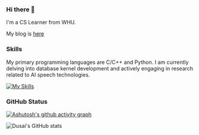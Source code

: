 ### Hi there 👋
I'm a CS Learner from WHU.

My blog is [here](https://blog.zymatrix.top/)

### Skills

My primary programming languages are C/C++ and Python. I am currently delving into database kernel development and actively engaging in research related to AI speech technologies.

[![My Skills](https://skillicons.dev/icons?i=arch,c,cpp,cmake,ai,latex,linux,md,neovim,mysql,py,pytorch,vim,vscode,git&perline=8)](https://skillicons.dev)

### GitHub Status

[![Ashutosh's github activity graph](https://github-readme-activity-graph.vercel.app/graph?username=showlibia&theme=tokyo-night)](https://github.com/ashutosh00710/github-readme-activity-graph)
<!--
**showlibia/showlibia** is a ✨ _special_ ✨ repository because its `README.md` (this file) appears on your GitHub profile.

Here are some ideas to get you started:

- 🔭 I’m currently working on ...
- 🌱 I’m currently learning ...
- 👯 I’m looking to collaborate on ...
- 🤔 I’m looking for help with ...
- 💬 Ask me about ...
- 📫 How to reach me: ...
- 😄 Pronouns: ...
- ⚡ Fun fact: ...
-->
![Dusai's GitHub stats](https://github-readme-stats.vercel.app/api?username=showlibia&&show_icons=true&theme=tokyonight)
